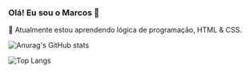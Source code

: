 ### Olá! Eu sou o Marcos 👋

🌱 Atualmente estou aprendendo lógica de programação, HTML & CSS.

<!--
**marcxsmacedo/marcxsmacedo** is a ✨ _special_ ✨ repository because its `README.md` (this file) appears on your GitHub profile.

Here are some ideas to get you started:

- 🔭 I’m currently working on ...
- 👯 I’m looking to collaborate on ...
- 🤔 I’m looking for help with ...
- 💬 Ask me about ...
- 📫 How to reach me: ...
- 😄 Pronouns: ...
- ⚡ Fun fact: ...
-->
![Anurag's GitHub stats](https://github-readme-stats.vercel.app/api?username=marcxsmacedo&count_private=true&show_icons=true&theme=codeSTACKr)

![Top Langs](https://github-readme-stats.vercel.app/api/top-langs/?username=marcxsmacedo&layout=compact&show_icons=true&theme=codeSTACKr)
  
